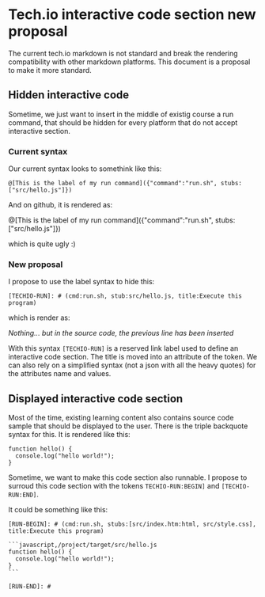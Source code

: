 # Tech.io interactive code section new proposal

The current tech.io markdown is not standard and break the rendering compatibility with other markdown platforms.
This document is a proposal to make it more standard.

## Hidden interactive code

Sometime, we just want to insert in the middle of existig course a run command, that should be hidden for every platform that do not accept interactive section.

### Current syntax

Our current syntax looks to somethink like this:
```
@[This is the label of my run command]({"command":"run.sh", stubs:["src/hello.js"]})
```
And on github, it is rendered as:

@[This is the label of my run command]({"command":"run.sh", stubs:["src/hello.js"]})

which is quite ugly :)

### New proposal

I propose to use the label syntax to hide this:
```
[TECHIO-RUN]: # (cmd:run.sh, stub:src/hello.js, title:Execute this program)
```
which is render as:

[TECHIO-RUN]: # (command:run.sh, stub:src/hello.js, title:Execute this program)

_Nothing... but in the source code, the previous line has been inserted_

With this syntax `[TECHIO-RUN]` is a reserved link label used to define an interactive code section. The title is moved into an attribute of the token. We can also rely on a simplified syntax (not a json with all the heavy quotes) for the attributes name and values.

## Displayed interactive code section

Most of the time, existing learning content also contains source code sample that should be displayed to the user. There is the triple backquote syntax for this. It is rendered like this:

```
function hello() {
  console.log("hello world!");
}
```

Sometime, we want to make this code section also runnable.
I propose to surroud this code section with the tokens `TECHIO-RUN:BEGIN]` and `[TECHIO-RUN:END]`.

It could be something like this:

````
[RUN-BEGIN]: # (cmd:run.sh, stubs:[src/index.htm:html, src/style.css], title:Execute this program)

```javascript,/project/target/src/hello.js
function hello() {
  console.log("hello world!");
}
```

[RUN-END]: #
````
